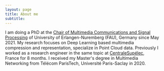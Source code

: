 ```yaml
---
layout: page
title: About me
subtitle:
---
```

I am doing a PhD at the [Chair of Multimedia Communications and Signal Processing](https://www.lms.tf.fau.eu/) of University of Erlangen-Nuremberg (FAU), Germany since May 2021. My research focuses on Deep Learning based multimedia compression and representation, specialize in Point Cloud data. Previously I worked as a research engineer in the same topic at [CentraleSupélec](https://www.centralesupelec.fr/), France for 8 months.  I received my Master's degree in Multimedia Networking from Télécom ParisTech, Université Paris-Saclay in 2020. 

